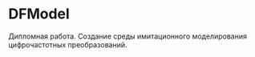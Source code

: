# DFModel
Дипломная работа. Создание среды имитационного моделирования цифрочастотных преобразований.
